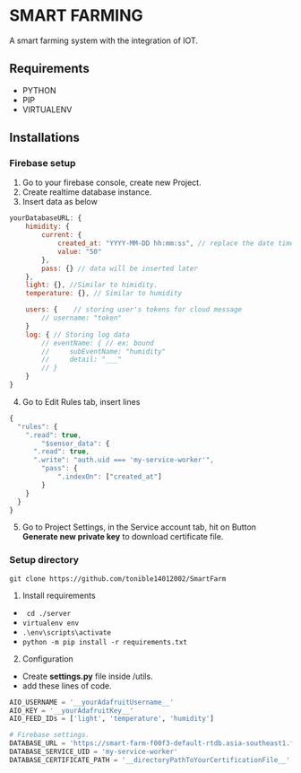 # SMART FARMING
A smart farming system with the integration of IOT.

## Requirements
* PYTHON
* PIP
* VIRTUALENV

## Installations
### Firebase setup
1. Go to your firebase console, create new Project.
2. Create realtime database instance.
3. Insert data as below
``` javascript 
yourDatabaseURL: {
    himidity: {
        current: {
            created_at: "YYYY-MM-DD hh:mm:ss", // replace the date time you want
            value: "50"
        },
        pass: {} // data will be inserted later
    },
    light: {}, //Similar to himidity.
    temperature: {}, // Similar to humidity

    users: {    // storing user's tokens for cloud message
        // username: "token" 
    }
    log: { // Storing log data
        // eventName: { // ex: bound
        //     subEventName: "humidity"
        //     detail: "___"
        // } 
    }
}
```
4. Go to Edit Rules tab, insert lines
``` javascript
{
  "rules": {
    ".read": true,
		"$sensor_data": {
      ".read": true,
      ".write": "auth.uid === 'my-service-worker'",
        "pass": {
            ".indexOn": ["created_at"]
        }
    }
  }
}

```
5. Go to Project Settings, in the Service account tab, hit on Button **Generate new private key** to download certificate file.


### Setup directory

``` git
git clone https://github.com/tonible14012002/SmartFarm
```
1. Install requirements

* ` cd ./server`
* `virtualenv env`
* `.\env\scripts\activate`
* `python -m pip install -r requirements.txt`

2. Configuration
* Create **settings.py** file inside /utils.
* add these lines of code.
``` python 
AIO_USERNAME = '__yourAdafruitUsername__'
AIO_KEY = '__yourAdafruitKey__'
AIO_FEED_IDs = ['light', 'temperature', 'humidity']

# Firebase settings.
DATABASE_URL = 'https://smart-farm-f00f3-default-rtdb.asia-southeast1.firebasedatabase.app/'
DATABASE_SERVICE_UID = 'my-service-worker'
DATABASE_CERTIFICATE_PATH = '__directoryPathToYourCertificationFile__'

```